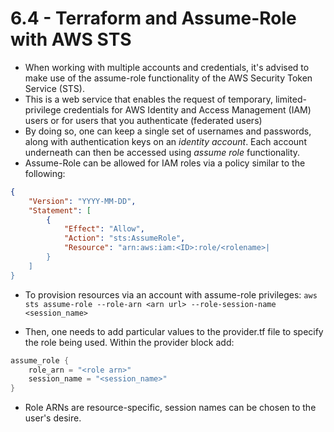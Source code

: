 # 6.4 - Terraform and Assume-Role with AWS STS

- When working with multiple accounts and credentials, it's advised to make use of the assume-role functionality of the AWS Security Token Service (STS).
- This is a web service that enables the request of temporary, limited-privilege credentials for AWS Identity and Access Management (IAM) users or for users that you authenticate (federated users)
- By doing so, one can keep a single set of usernames and passwords, along with authentication keys on an *identity account*. Each account underneath can then be accessed using *assume role* functionality.
- Assume-Role can be allowed for IAM roles via a policy similar to the following:

```json
{
    "Version": "YYYY-MM-DD",
    "Statement": [
        {
            "Effect": "Allow",
            "Action": "sts:AssumeRole",
            "Resource": "arn:aws:iam:<ID>:role/<rolename>|
        }
    ]
}
```

- To provision resources via an account with assume-role privileges:
    `aws sts assume-role --role-arn <arn url> --role-session-name <session_name>`

- Then, one needs to add particular values to the provider.tf file to specify the role being used. Within the provider block add:

```go
assume_role {
    role_arn = "<role arn>"
    session_name = "<session_name>"
}
```

- Role ARNs are resource-specific, session names can be chosen to the user's desire.
